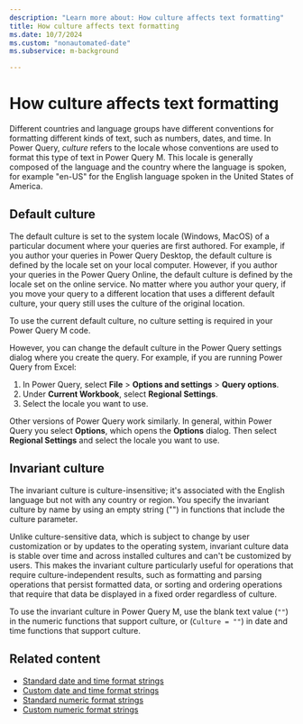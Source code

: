 ```yaml
---
description: "Learn more about: How culture affects text formatting"
title: How culture affects text formatting
ms.date: 10/7/2024
ms.custom: "nonautomated-date"
ms.subservice: m-background

---
```


# How culture affects text formatting

Different countries and language groups have different conventions for formatting different kinds of text, such as numbers, dates, and time. In Power Query, *culture* refers to the locale whose conventions are used to format this type of text in Power Query M. This locale is generally composed of the language and the country where the language is spoken, for example "en-US" for the English language spoken in the United States of America.

## Default culture

The default culture is set to the system locale (Windows, MacOS) of a particular document where your queries are first authored. For example, if you author your queries in Power Query Desktop, the default culture is defined by the locale set on your local computer. However, if you author your queries in the Power Query Online, the default culture is defined by the locale set on the online service. No matter where you author your query, if you move your query to a different location that uses a different default culture, your query still uses the culture of the original location.

To use the current default culture, no culture setting is required in your Power Query M code.

However, you can change the default culture in the Power Query settings dialog where you create the query. For example, if you are running Power Query from Excel:

1. In Power Query, select **File** > **Options and settings** > **Query options**.
1. Under **Current Workbook**, select **Regional Settings**.
1. Select the locale you want to use.

Other versions of Power Query work similarly. In general, within Power Query you select **Options**, which opens the **Options** dialog. Then select **Regional Settings** and select the locale you want to use.

## Invariant culture

The invariant culture is culture-insensitive; it's associated with the English language but not with any country or region. You specify the invariant culture by name by using an empty string ("") in functions that include the culture parameter.

Unlike culture-sensitive data, which is subject to change by user customization or by updates to the operating system, invariant culture data is stable over time and across installed cultures and can't be customized by users. This makes the invariant culture particularly useful for operations that require culture-independent results, such as formatting and parsing operations that persist formatted data, or sorting and ordering operations that require that data be displayed in a fixed order regardless of culture.

To use the invariant culture in Power Query M, use the blank text value (`""`) in the numeric functions that support culture, or (`Culture = ""`) in date and time functions that support culture.

## Related content

- [Standard date and time format strings](standard-date-and-time-format-strings.md)
- [Custom date and time format strings](custom-date-and-time-format-strings.md)
- [Standard numeric format strings](standard-numeric-format-strings.md)
- [Custom numeric format strings](custom-numeric-format-strings.md)
